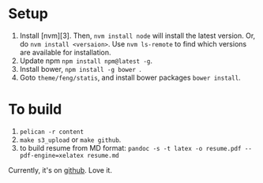 # Setup

1. Install [nvm][3]. Then, `nvm install node` will install the latest
   version. Or, do `nvm install <versaion>`. Use `nvm ls-remote` to
   find which versions are available for installation.
2. Update npm `npm install npm@latest -g`.
3. Install bower, `npm install -g bower `.
4. Goto `theme/feng/statis`, and install bower packages `bower install`.

# To build

1. `pelican -r content`
2. `make s3_upload` or `make github`.
3. to build resume from MD format: `pandoc -s -t latex -o resume.pdf --pdf-engine=xelatex resume.md`


Currently, it's on
[github](http://fengxia41103.github.com/myblog/). Love it.

